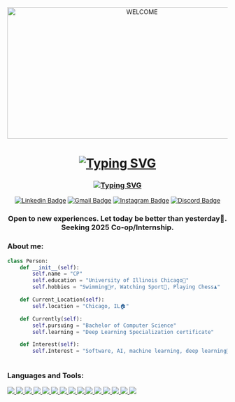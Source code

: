 <div align="center">
  <img src="https://media2.giphy.com/media/v1.Y2lkPTc5MGI3NjExeXBkYnh4aHY5a2Nkb2JkYWc5MjJvbTAxNHlmcTgxeTJzOHZvbndpYSZlcD12MV9pbnRlcm5hbF9naWZfYnlfaWQmY3Q9Zw/xUPGGDNsLvqsBOhuU0/giphy.gif" alt="WELCOME" width="600" height="300" >
</div>

<h1 align="center">
   <a href="https://git.io/typing-svg"><img src="https://readme-typing-svg.herokuapp.com?font=Fira+Code&weight=500&size=25&duration=2000&pause=2000&color=0CDAF7&background=9CEBFD00&center=true&width=900&height=60&lines=Hi%2C+I'm+Cuong+Phuc+Nguyen+or+Danny+for+short!+%F0%9F%91%8B;Let's+explore+my+GitHub+%F0%9F%94%8D" alt="Typing SVG" /></a>
</h1>
<h3 align="center">
    <a href="https://git.io/typing-svg"><img src="https://readme-typing-svg.herokuapp.com?font=San+Francisco&weight=500&duration=15000&pause=2000&color=F7F7F7&background=9CEBFD00&center=true&repeat=false&width=500&height=35&lines=Reach+me+at+%F0%9F%92%A1" alt="Typing SVG" /></a>
</h3>
<div align="center">
    
[![Linkedin Badge](https://skillicons.dev/icons?i=linkedin)](https://www.linkedin.com/in/dannynguyen05/)
[![Gmail Badge](https://skillicons.dev/icons?i=gmail)](mailto:cpnguyen0630@gmail.com)
[![Instagram Badge](https://skillicons.dev/icons?i=instagram)](https://www.instagram.com/ncp_ucb.05/)
[![Discord Badge](https://skillicons.dev/icons?i=discord)](https://discordapp.com/users/698191362368995449)
</div>

<h3 align="center">
  Open to new experiences. Let today be better than yesterday💪. <br />
  Seeking 2025 Co-op/Internship.
</h3>




### About me: <br />
``` python
class Person:
    def __init__(self):
        self.name = "CP"
        self.education = "University of Illinois Chicago🏢"
        self.hobbies = "Swimming🏊‍♂️, Watching Sport🏈, Playing Chess♟️" 

    def Current_Location(self):
        self.location = "Chicago, IL🏠"

    def Currently(self):
        self.pursuing = "Bachelor of Computer Science"
        self.learning = "Deep Learning Specialization certificate"

    def Interest(self):
        self.Interest = "Software, AI, machine learning, deep learning🤖"
      
```

### Languages and Tools: <br />
<p align="left">  

<a href="https://www.w3schools.com/cpp/" target="_blank" rel="noreferrer">
  <img src="https://skillicons.dev/icons?i=cpp"/>
</a>

<a href="https://www.learn-c.org/" target="_blank" rel="noreferrer">
  <img src="https://skillicons.dev/icons?i=c"/>
</a>

<a href="https://www.python.org/" target="_blank" rel="noreferrer">
  <img src="https://skillicons.dev/icons?i=python"/>
</a>

<a href="https://www.oracle.com/java/" target="_blank" rel="noreferrer">
  <img src="https://skillicons.dev/icons?i=java"/>
</a>

<a href="https://developer.mozilla.org/en-US/docs/Web/CSS" target="_blank" rel="noreferrer">
  <img src="https://skillicons.dev/icons?i=css"/>
</a>

<a href="https://developer.mozilla.org/en-US/docs/Web/HTML" target="_blank" rel="noreferrer">
  <img src="https://skillicons.dev/icons?i=html"/>
</a>

<a href="https://git-scm.com/" target="_blank" rel="noreferrer">
  <img src="https://skillicons.dev/icons?i=git"/>
</a>

<a href="https://code.visualstudio.com/" target="_blank" rel="noreferrer">
  <img src="https://skillicons.dev/icons?i=vscode"/>
</a>

<a href="https://www.jetbrains.com/idea/" target="_blank" rel="noreferrer">
  <img src="https://skillicons.dev/icons?i=idea"/>
</a>

<a href="https://www.mysql.com/" target="_blank" rel="noreferrer">
  <img src="https://skillicons.dev/icons?i=mysql"/>
</a>

<a href="https://www.arduino.cc/" target="_blank" rel="noreferrer">
  <img src="https://skillicons.dev/icons?i=arduino"/>
</a>

<a href="https://www.figma.com/" target="_blank" rel="noreferrer">
  <img src="https://skillicons.dev/icons?i=figma"/>
</a>

<a href="https://www.postman.com/" target="_blank" rel="noreferrer">
  <img src="https://skillicons.dev/icons?i=postman"/>
</a>

<a href="https://reactjs.org/" target="_blank" rel="noreferrer">
  <img src="https://skillicons.dev/icons?i=react"/>
</a>

<a href="https://spring.io/" target="_blank" rel="noreferrer">
  <img src="https://skillicons.dev/icons?i=spring"/>
</a>
  
</p>
 
